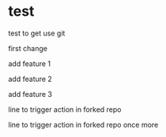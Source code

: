 # test
test to get use git

first change

add feature 1

add feature 2

add feature 3

line to trigger action in forked repo

line to trigger action in forked repo once more

